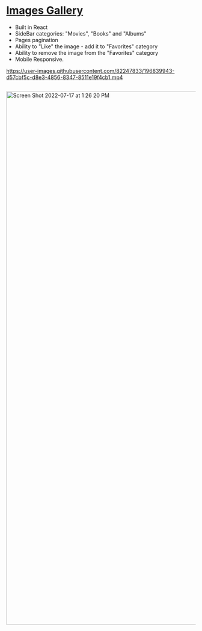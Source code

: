 # [Images Gallery](https://frontendella.github.io/gallery/)  
   
* Built in React     
* SideBar categories: "Movies", "Books" and "Albums"
* Pages pagination   
* Ability to "Like" the image - add it to "Favorites" category  
* Ability to remove the image from the "Favorites" category
* Mobile Responsive.  

https://user-images.githubusercontent.com/82247833/196839943-d57cbf5c-d8e3-4856-8347-8511e19f4cb1.mp4
    
        

## 
[<img width="1416" alt="Screen Shot 2022-07-17 at 1 26 20 PM" src="https://user-images.githubusercontent.com/82247833/179423683-a8b6894c-603f-4818-adde-3090e7ab5175.png">](https://frontendella.github.io/gallery/) 
 
    
